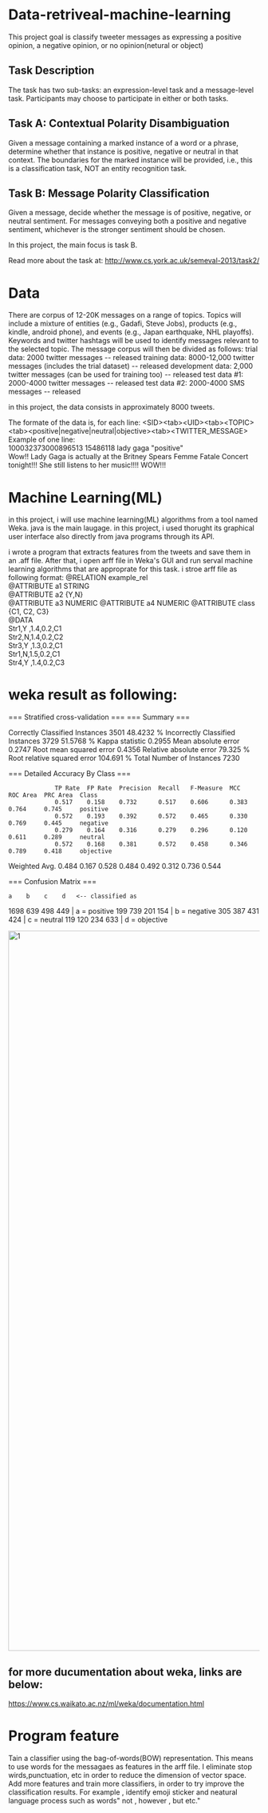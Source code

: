 # Data-retriveal-machine-learning
This project goal is classify tweeter messages as expressing a positive opinion, a negative opinion, or no opinion(netural or object)<br /> 
## Task Description

The task has two sub-tasks: an expression-level task and a message-level task.  Participants may choose to participate in either or both tasks.
## Task A: Contextual Polarity Disambiguation
Given a message containing a marked instance of a word or a phrase, determine whether that instance is positive, negative or neutral in that context. The boundaries for the marked instance will be provided, i.e., this  is a classification task, NOT an entity recognition task.
## Task B: Message Polarity Classification
Given a message, decide whether the message is of positive, negative, or neutral sentiment. For messages conveying both a positive and negative sentiment, whichever is the stronger sentiment should be chosen.

In this project, the main focus is task B. 

Read more about the task at:
http://www.cs.york.ac.uk/semeval-2013/task2/

# Data
There are corpus of 12-20K messages on a range of topics.  Topics will include a mixture of entities (e.g., Gadafi, Steve Jobs), products (e.g., kindle, android phone), and events (e.g., Japan earthquake, NHL playoffs).  Keywords and twitter hashtags will be used to identify messages relevant to the selected topic.
The message corpus will then be divided as follows:
trial data: 2000 twitter messages -- released
training data: 8000-12,000 twitter messages (includes the trial dataset) -- released
development data: 2,000 twitter messages (can be used for training too) -- released
test data #1: 2000-4000 twitter messages -- released
test data #2: 2000-4000 SMS messages -- released

in this project, the data consists in approximately 8000 tweets.

The formate of the data is, for each line:
\<SID>\<tab>\<UID>\<tab>\<TOPIC>\<tab>\<positive|negative|neutral|objective>\<tab>\<TWITTER_MESSAGE><br /> 
Example of one line:<br /> 
100032373000896513 15486118 lady gaga "positive"<br /> 
Wow!! Lady Gaga is actually at the Britney Spears Femme Fatale Concert tonight!!! She still listens to her music!!!! WOW!!!

# Machine Learning(ML)
in this project, i will use machine learning(ML) algorithms from a tool named Weka. java is the main laugage. in this project, i used thorught its graphical user interface also directly from java programs through its API.

i wrote a program that extracts features from the tweets and save them in an .aff file. After that, i open arff file in Weka's GUI and run serval machine learning algorithms that are approprate for this task.
i stroe arff file as following format:
@RELATION example_rel<br />
@ATTRIBUTE a1 STRING<br />
@ATTRIBUTE a2 {Y,N}<br />
@ATTRIBUTE a3 NUMERIC @ATTRIBUTE a4 NUMERIC @ATTRIBUTE class {C1, C2, C3} <br />
@DATA<br />
Str1,Y ,1.4,0.2,C1 <br />
Str2,N,1.4,0.2,C2 <br />
Str3,Y ,1.3,0.2,C1 <br />
Str1,N,1.5,0.2,C1 <br />
Str4,Y ,1.4,0.2,C3<br />

# weka result as following:<br />
=== Stratified cross-validation ===
=== Summary ===

Correctly Classified Instances        3501               48.4232 %
Incorrectly Classified Instances      3729               51.5768 %
Kappa statistic                          0.2955
Mean absolute error                      0.2747
Root mean squared error                  0.4356
Relative absolute error                 79.325  %
Root relative squared error            104.691  %
Total Number of Instances             7230     

=== Detailed Accuracy By Class ===

                 TP Rate  FP Rate  Precision  Recall   F-Measure  MCC      ROC Area  PRC Area  Class
                 0.517    0.158    0.732      0.517    0.606      0.383    0.764     0.745     positive
                 0.572    0.193    0.392      0.572    0.465      0.330    0.769     0.445     negative
                 0.279    0.164    0.316      0.279    0.296      0.120    0.611     0.289     neutral
                 0.572    0.168    0.381      0.572    0.458      0.346    0.789     0.418     objective
Weighted Avg.    0.484    0.167    0.528      0.484    0.492      0.312    0.736     0.544     

=== Confusion Matrix ===

    a    b    c    d   <-- classified as
 1698  639  498  449 |    a = positive
  199  739  201  154 |    b = negative
  305  387  431  424 |    c = neutral
  119  120  234  633 |    d = objective


<img width="1440" alt="1" src="https://user-images.githubusercontent.com/15969187/41058723-881b7c94-6998-11e8-90a8-dd2a7a0ae4e7.png">


## for more ducumentation about weka, links are below:
https://www.cs.waikato.ac.nz/ml/weka/documentation.html

# Program feature
Tain a classifier using the bag-of-words(BOW) representation. This means to use words for the messagaes as features in the arff file. I eliminate stop wirds,punctuation, etc in order to reduce the dimension of vector space.
Add more features and train more classifiers, in order to try improve the classification results. For example , identify emoji sticker and neatural language process such as words" not , however , but etc."

